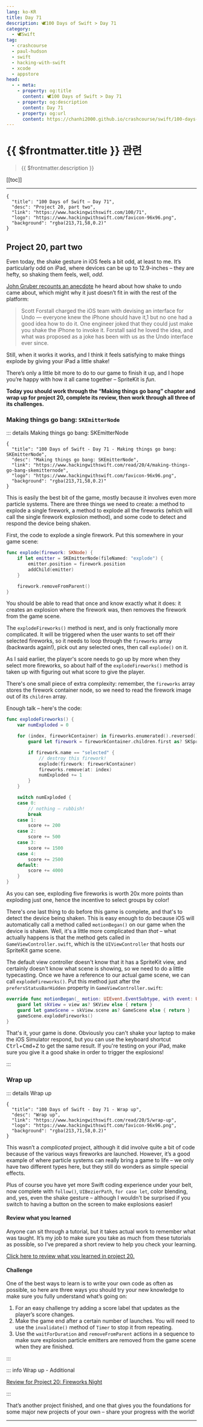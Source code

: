```yaml
---
lang: ko-KR
title: Day 71
description: 🕊️100 Days of Swift > Day 71
category:
  - 🕊️Swift
tag: 
  - crashcourse
  - paul-hudson
  - swift
  - hacking-with-swift
  - xcode
  - appstore
head:
  - - meta:
    - property: og:title
      content: 🕊️100 Days of Swift > Day 71
    - property: og:description
      content: Day 71
    - property: og:url
      content: https://chanhi2000.github.io/crashcourse/swift/100-days-of-swift/71.html
---
```


# {{ $frontmatter.title }} 관련

> {{ $frontmatter.description }}

[[toc]]

---

```component VPCard
{
  "title": "100 Days of Swift – Day 71",
  "desc": "Project 20, part two",
  "link": "https://www.hackingwithswift.com/100/71",
  "logo": "https://www.hackingwithswift.com/favicon-96x96.png",
  "background": "rgba(213,71,58,0.2)"
}
```

## Project 20, part two

Even today, the shake gesture in iOS feels a bit odd, at least to me. It’s particularly odd on iPad, where devices can be up to 12.9-inches – they are hefty, so shaking them feels, well, _odd_.

[John Gruber recounts an anecdote](https://daringfireball.net/2018/08/shake_to_undo) he heard about how shake to undo came about, which might why it just doesn’t fit in with the rest of the platform:

> Scott Forstall charged the iOS team with devising an interface for Undo — everyone knew the iPhone should have it,1 but no one had a good idea how to do it. One engineer joked that they could just make you shake the iPhone to invoke it. Forstall said he loved the idea, and what was proposed as a joke has been with us as the Undo interface ever since.

Still, when it works it works, and I think it feels satisfying to make things explode by giving your iPad a little shake!

There’s only a little bit more to do to our game to finish it up, and I hope you’re happy with how it all came together – SpriteKit is _fun_.

__Today you should work through the “Making things go bang” chapter and wrap up for project 20, complete its review, then work through all three of its challenges.__

### Making things go bang: `SKEmitterNode`

::: details Making things go bang: SKEmitterNode

```component VPCard
{
  "title": "100 Days of Swift - Day 71 - Making things go bang: SKEmitterNode",
  "desc": "Making things go bang: SKEmitterNode",
  "link": "https://www.hackingwithswift.com/read/20/4/making-things-go-bang-skemitternode",
  "logo": "https://www.hackingwithswift.com/favicon-96x96.png",
  "background": "rgba(213,71,58,0.2)"
}
```

<VidStack src="youtube/90dlnvKUy3w" />

This is easily the best bit of the game, mostly because it involves even more particle systems. There are three things we need to create: a method to explode a single firework, a method to explode all the fireworks (which will call the single firework explosion method), and some code to detect and respond the device being shaken.

First, the code to explode a single firework. Put this somewhere in your game scene:

```swift
func explode(firework: SKNode) {
    if let emitter = SKEmitterNode(fileNamed: "explode") {
        emitter.position = firework.position
        addChild(emitter)
    }

    firework.removeFromParent()
}
```

You should be able to read that once and know exactly what it does: it creates an explosion where the firework was, then removes the firework from the game scene.

The `explodeFireworks()` method is next, and is only fractionally more complicated. It will be triggered when the user wants to set off their selected fireworks, so it needs to loop through the `fireworks` array (backwards again!), pick out any selected ones, then call `explode()` on it.

As I said earlier, the player's score needs to go up by more when they select more fireworks, so about half of the `explodeFireworks()` method is taken up with figuring out what score to give the player.

There's one small piece of extra complexity: remember, the `fireworks` array stores the firework container node, so we need to read the firework image out of its `children` array.

Enough talk – here's the code:

```swift
func explodeFireworks() {
    var numExploded = 0

    for (index, fireworkContainer) in fireworks.enumerated().reversed() {
        guard let firework = fireworkContainer.children.first as? SKSpriteNode else { continue }

        if firework.name == "selected" {
            // destroy this firework!
            explode(firework: fireworkContainer)
            fireworks.remove(at: index)
            numExploded += 1
        }
    }

    switch numExploded {
    case 0:
        // nothing – rubbish!
        break
    case 1:
        score += 200
    case 2:
        score += 500
    case 3:
        score += 1500
    case 4:
        score += 2500
    default:
        score += 4000
    }
}
```

As you can see, exploding five fireworks is worth 20x more points than exploding just one, hence the incentive to select groups by color!

There's one last thing to do before this game is complete, and that's to detect the device being shaken. This is easy enough to do because iOS will automatically call a method called `motionBegan()` on our game when the device is shaken. Well, it's a little more complicated than _that_ – what actually happens is that the method gets called in <FontIcon icon="fas fa-dove"/>`GameViewController.swift`, which is the `UIViewController` that hosts our SpriteKit game scene.

The default view controller doesn't know that it has a SpriteKit view, and certainly doesn't know what scene is showing, so we need to do a little typecasting. Once we have a reference to our actual game scene, we can call `explodeFireworks()`. Put this method just after the `prefersStatusBarHidden` property in <FontIcon icon="fas fa-dove"/>`GameViewController.swift`:

```swift
override func motionBegan(_ motion: UIEvent.EventSubtype, with event: UIEvent?) {
    guard let skView = view as? SKView else { return }
    guard let gameScene = skView.scene as? GameScene else { return }
    gameScene.explodeFireworks()
}
```

That's it, your game is done. Obviously you can't shake your laptop to make the iOS Simulator respond, but you can use the keyboard shortcut <kbd>Ctrl</kbd>+<kbd>Cmd</kbd>+<kbd>Z</kbd> to get the same result. If you're testing on your iPad, make sure you give it a good shake in order to trigger the explosions!

:::

### Wrap up

::: details Wrap up

```component VPCard
{
  "title": "100 Days of Swift - Day 71 - Wrap up",
  "desc": "Wrap up",
  "link": "https://www.hackingwithswift.com/read/20/5/wrap-up",
  "logo": "https://www.hackingwithswift.com/favicon-96x96.png",
  "background": "rgba(213,71,58,0.2)"
}
```

<VidStack src="youtube/0CdergUF130" />

This wasn’t a _complicated_ project, although it did involve quite a bit of code because of the various ways fireworks are launched. However, it’s a good example of where particle systems can really bring a game to life – we only have two different types here, but they still do wonders as simple special effects.

Plus of course you have yet more Swift coding experience under your belt, now complete with `follow()`, `UIBezierPath`, `for case let`, color blending, and, yes, even the shake gesture – although I wouldn't be surprised if you switch to having a button on the screen to make explosions easier!

#### Review what you learned

Anyone can sit through a tutorial, but it takes actual work to remember what was taught. It’s my job to make sure you take as much from these tutorials as possible, so I’ve prepared a short review to help you check your learning.

[Click here to review what you learned in project 20.][project-20-fireworks-night]

#### Challenge

One of the best ways to learn is to write your own code as often as possible, so here are three ways you should try your new knowledge to make sure you fully understand what’s going on:

1. For an easy challenge try adding a score label that updates as the player’s score changes.
2. Make the game end after a certain number of launches. You will need to use the `invalidate()` method of `Timer` to stop it from repeating.
3. Use the `waitForDuration` and `removeFromParent` actions in a sequence to make sure explosion particle emitters are removed from the game scene when they are finished.

:::

::: info Wrap up - Additional

[Review for Project 20: Fireworks Night][project-20-fireworks-night]

:::

That’s another project finished, and one that gives you the foundations for some major new projects of your own – share your progress with the world!

---

<TagLinks />

[project-20-fireworks-night]: https://www.hackingwithswift.com/review/hws/project-20-fireworks-night